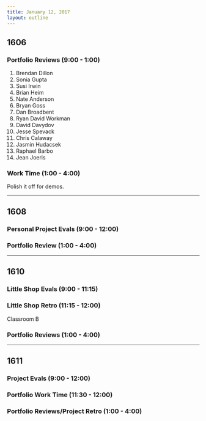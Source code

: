 ```yaml
---
title: January 12, 2017
layout: outline
---
```



## 1606

### Portfolio Reviews (9:00 - 1:00)

1. Brendan Dillon
1. Sonia Gupta
1. Susi Irwin
1. Brian Heim
1. Nate Anderson
1. Bryan Goss
1. Dan Broadbent
1. Ryan David Workman
1. David Davydov
1. Jesse Spevack
1. Chris Calaway
1. Jasmin Hudacsek
1. Raphael Barbo
1. Jean Joeris

### Work Time (1:00 - 4:00)

Polish it off for demos.

***

## 1608

### Personal Project Evals (9:00 - 12:00)

### Portfolio Review (1:00 - 4:00)

***

## 1610

### Little Shop Evals (9:00 - 11:15)

### Little Shop Retro (11:15 - 12:00)

Classroom B

### Portfolio Reviews (1:00 - 4:00)

***

## 1611

### Project Evals (9:00 - 12:00)

### Portfolio Work Time (11:30 - 12:00)

### Portfolio Reviews/Project Retro (1:00 - 4:00)
